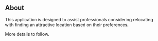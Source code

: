 ## About ##

This application is designed to assist professionals considering relocating
with finding an attractive location based on their preferences.

More details to follow.
